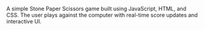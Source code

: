 A simple Stone Paper Scissors game built using JavaScript, HTML, and CSS. The user plays against the computer with real-time score updates and interactive UI.